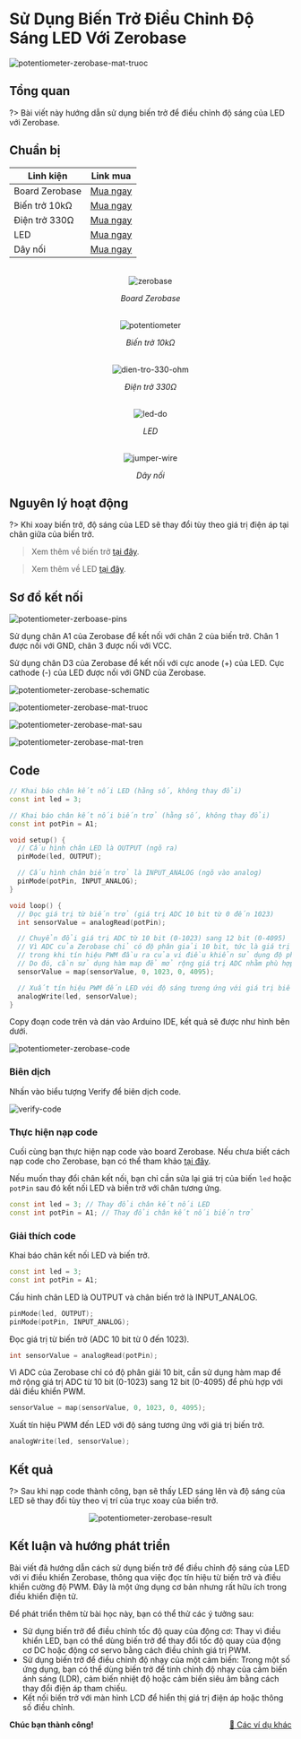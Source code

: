 <br>
<br>
<br>

# Sử Dụng Biến Trở Điều Chỉnh Độ Sáng LED Với Zerobase

![potentiometer-zerobase-mat-truoc](../../../_media/potentiometer-zerobase-mat-truoc.jpg "potentiometer-zerobase-mat-truoc")

## Tổng quan

?> Bài viết này hướng dẫn sử dụng biến trở để điều chỉnh độ sáng của LED với Zerobase.

## Chuẩn bị

| Linh kiện |  Link mua |
| --- | --- |
| Board Zerobase | [Mua ngay](https://chipstack.vn/san-pham/zerobase/) |
| Biến trở 10kΩ | [Mua ngay](https://chipstack.vn/san-pham/bien-tro-wh148-3-chan-truc-15mm/) |
| Điện trở 330Ω | [Mua ngay](https://chipstack.vn/san-pham/dien-tro-1-4w-1/) |
| LED | [Mua ngay](https://chipstack.vn/san-pham/led-5mm-vo-mau/) |
| Dây nối | [Mua ngay](https://chipstack.vn/san-pham/day-jumper-duc-duc/) |

<br>

<div align="center">
    <img src="../../../_media/zerobase-image.png" alt="zerobase">
    <p><em>Board Zerobase</em></p>
</div>

<br>

<div align="center">
    <img src="../../../_media/potentiometer.jpg" alt="potentiometer">
    <p><em>Biến trở 10kΩ</em></p>
</div>

<br>

<div align="center">
    <img src="../../../_media/dien-tro-330-ohm.png" alt="dien-tro-330-ohm">
    <p><em>Điện trở 330Ω</em></p>
</div>

<br>

<div align="center">
    <img src="../../../_media/led-do.png" alt="led-do">
    <p><em>LED</em></p>
</div>

<br>

<div align="center">
    <img src="../../../_media/jumper-wire.png" alt="jumper-wire">
    <p><em>Dây nối</em></p>
</div>


## Nguyên lý hoạt động

?> Khi xoay biến trở, độ sáng của LED sẽ thay đổi tùy theo giá trị điện áp tại chân giữa của biến trở.

> Xem thêm về biến trở [tại đây](https://chipstack.vn/kien-thuc/dien-tu-co-ban/cau-tao-va-cach-mac-bien-tro-3-chan-chi-tiet-de-hieu/).

> Xem thêm về LED [tại đây](https://chipstack.vn/uncategorized/diot-phat-quang-la-gi-nguyen-ly-hoat-dong-va-ung-dung-tiet-kiem-nang-luong/).

## Sơ đồ kết nối

![potentiometer-zerboase-pins](../../../_media/potentiometer-zerboase-pins.png "potentiometer-zerboase-pins")

Sử dụng chân A1 của Zerobase để kết nối với chân 2 của biến trở. Chân 1 được nối với GND, chân 3 được nối với VCC.

Sử dụng chân D3 của Zerobase để kết nối với cực anode (+) của LED. Cực cathode (-) của LED được nối với GND của Zerobase.

![potentiometer-zerobase-schematic](../../../_media/potentiometer-zerobase-schematic.png "potentiometer-zerobase-schematic")

![potentiometer-zerobase-mat-truoc](../../../_media/potentiometer-zerobase-mat-truoc.jpg "potentiometer-zerobase-mat-truoc")

![potentiometer-zerobase-mat-sau](../../../_media/potentiometer-zerobase-mat-sau.jpg "potentiometer-zerobase-mat-sau")

![potentiometer-zerobase-mat-tren](../../../_media/potentiometer-zerobase-mat-tren.jpg "potentiometer-zerobase-mat-tren")

## Code

```cpp
// Khai báo chân kết nối LED (hằng số, không thay đổi)
const int led = 3;

// Khai báo chân kết nối biến trở (hằng số, không thay đổi)
const int potPin = A1;

void setup() {
  // Cấu hình chân LED là OUTPUT (ngõ ra)
  pinMode(led, OUTPUT);

  // Cấu hình chân biến trở là INPUT_ANALOG (ngõ vào analog)
  pinMode(potPin, INPUT_ANALOG);
}

void loop() {
  // Đọc giá trị từ biến trở (giá trị ADC 10 bit từ 0 đến 1023)
  int sensorValue = analogRead(potPin);

  // Chuyển đổi giá trị ADC từ 10 bit (0-1023) sang 12 bit (0-4095)
  // Vì ADC của Zerobase chỉ có độ phân giải 10 bit, tức là giá trị đọc được chỉ nằm trong khoảng từ 0 đến 1023,
  // trong khi tín hiệu PWM đầu ra của vi điều khiển sử dụng độ phân giải 12 bit (từ 0 đến 4095).
  // Do đó, cần sử dụng hàm map để mở rộng giá trị ADC nhằm phù hợp với dải điều khiển PWM.
  sensorValue = map(sensorValue, 0, 1023, 0, 4095);

  // Xuất tín hiệu PWM đến LED với độ sáng tương ứng với giá trị biến trở
  analogWrite(led, sensorValue);
}
```

Copy đoạn code trên và dán vào Arduino IDE, kết quả sẽ được như hình bên dưới.

![potentiometer-zerobase-code](../../../_media/potentiometer-zerobase-code.png "potentiometer-zerobase-code]")

### Biên dịch

Nhấn vào biểu tượng Verify để biên dịch code.

![verify-code](https://cdn.chipstack.vn/verify-code.png "verify-code]")

### Thực hiện nạp code

Cuối cùng bạn thực hiện nạp code vào board Zerobase. Nếu chưa biết cách nạp code cho Zerobase, bạn có thể tham khảo [tại đây](https://zerobase.chipstack.vn/#/vi/zerobase/quickstart).

Nếu muốn thay đổi chân kết nối, bạn chỉ cần sửa lại giá trị của biến `led` hoặc `potPin` sau đó kết nối LED và biến trở với chân tương ứng.

```cpp
const int led = 3; // Thay đổi chân kết nối LED
const int potPin = A1; // Thay đổi chân kết nối biến trở
```

### Giải thích code

Khai báo chân kết nối LED và biến trở.

```cpp
const int led = 3;
const int potPin = A1;
```

Cấu hình chân LED là OUTPUT và chân biến trở là INPUT_ANALOG.

```cpp
pinMode(led, OUTPUT);
pinMode(potPin, INPUT_ANALOG);
```

Đọc giá trị từ biến trở (ADC 10 bit từ 0 đến 1023).

```cpp
int sensorValue = analogRead(potPin);
```

Vì ADC của Zerobase chỉ có độ phân giải 10 bit, cần sử dụng hàm map để mở rộng giá trị ADC từ 10 bit (0-1023) sang 12 bit (0-4095) để phù hợp với dải điều khiển PWM.

```cpp
sensorValue = map(sensorValue, 0, 1023, 0, 4095);
```

Xuất tín hiệu PWM đến LED với độ sáng tương ứng với giá trị biến trở.

```cpp
analogWrite(led, sensorValue);
```

## Kết quả

?> Sau khi nạp code thành công, bạn sẽ thấy LED sáng lên và độ sáng của LED sẽ thay đổi tùy theo vị trí của trục xoay của biến trở.

<p align="center">
  <img src="../../../_media/potentiometer-zerobase-result.gif" alt="potentiometer-zerobase-result">
</p>

## Kết luận và hướng phát triển

Bài viết đã hướng dẫn cách sử dụng biến trở để điều chỉnh độ sáng của LED với vi điều khiển Zerobase, thông qua việc đọc tín hiệu từ biến trở và điều khiển cường độ PWM. Đây là một ứng dụng cơ bản nhưng rất hữu ích trong điều khiển điện tử.

Để phát triển thêm từ bài học này, bạn có thể thử các ý tưởng sau:

- Sử dụng biến trở để điều chỉnh tốc độ quay của động cơ: Thay vì điều khiển LED, bạn có thể dùng biến trở để thay đổi tốc độ quay của động cơ DC hoặc động cơ servo bằng cách điều chỉnh giá trị PWM.
- Sử dụng biến trở để điều chỉnh độ nhạy của một cảm biến: Trong một số ứng dụng, bạn có thể dùng biến trở để tinh chỉnh độ nhạy của cảm biến ánh sáng (LDR), cảm biến nhiệt độ hoặc cảm biến siêu âm bằng cách thay đổi điện áp tham chiếu.
- Kết nối biến trở với màn hình LCD để hiển thị giá trị điện áp hoặc thông số điều chỉnh.

**Chúc bạn thành công!** <span style="float: right;">[🔗 Các ví dụ khác](vi/zerobase/examples.md)</span>

